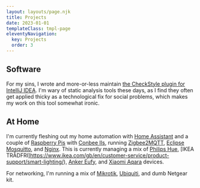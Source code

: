 ```yaml
---
layout: layouts/page.njk
title: Projects
date: 2023-01-01
templateClass: tmpl-page
eleventyNavigation:
  key: Projects
  order: 3
---
```


## Software

For my sins, I wrote and more-or-less maintain [the CheckStyle plugin for IntelliJ IDEA](https://github.com/jshiell/checkstyle-idea/). I'm wary of static analysis tools these days, as I find they often get applied thicky as a technological fix for social problems, which makes my work on this tool somewhat ironic.

## At Home

I'm currently fleshing out my home automation with [Home Assistant](https://www.home-assistant.io/) and a couple of [Raspberry Pis](https://www.raspberrypi.com/) with [Conbee IIs](https://www.phoscon.de/en/conbee2), running [Zigbee2MQTT](https://www.zigbee2mqtt.io/), [Eclipse Mosquitto](https://mosquitto.org/), and [Nginx](https://www.nginx.com/). This is currently managing a mix of [Philips Hue](https://www.philips-hue.com/en-gb), [IKEA TRÅDFRI]https://www.ikea.com/gb/en/customer-service/product-support/smart-lighting/), [Anker Eufy](https://uk.eufy.com/), and [Xiaomi Aqara](https://www.aqara.com/en/home.html) devices. 

For networking, I'm running a mix of [Mikrotik](https://mikrotik.com/), [Ubiquiti](https://eu.store.ui.com/), and dumb Netgear kit.
